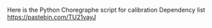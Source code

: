 Here is the Python Choregraphe script for calibration
Dependency list https://pastebin.com/TU21vayJ
